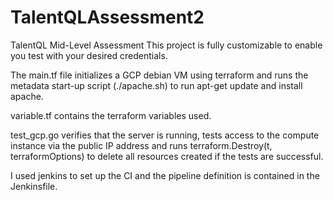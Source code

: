 # TalentQLAssessment2
TalentQL Mid-Level Assessment
This project is fully customizable to enable you test with your desired credentials.

The main.tf file initializes a GCP debian VM using terraform and runs the metadata start-up script (./apache.sh) to run apt-get update and install apache.

variable.tf contains the terraform variables used.

test_gcp.go verifies that the server is running, tests access to the compute instance via the public IP address and runs terraform.Destroy(t, terraformOptions) to delete all resources created if the tests are successful.

I used jenkins to set up the CI and the pipeline definition is contained in the Jenkinsfile.
